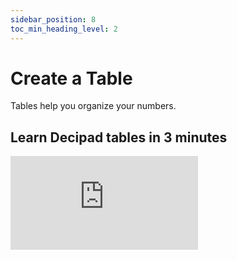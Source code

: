 ```yaml
---
sidebar_position: 8
toc_min_heading_level: 2
---
```


# Create a Table

Tables help you organize your numbers.

## Learn Decipad tables in 3 minutes

<div style={{position: 'relative', paddingBottom: '59.01639344262295%', height: 0}}>
  <iframe src="https://www.loom.com/embed/cb7d3e18401d4f289ea7e7c9eeaf08d9" frameBorder={0} webkitallowfullscreen mozallowfullscreen allowFullScreen style={{position: 'absolute', top: 0, left: 0, width: '100%', height: '100%'}} />
</div>

## Create a new Table

To **add a new table** to your notebook:

1.  Click the `+` button next to an empty line,
2.  Select `Table` from the menu.

Alternatively, to add a table with the keyboard, open up the block menu by typing `/` on an empty paragraph, select `Table` using the `arrow keys`, and press `enter`.

To **delete a table**, hover over the table, click the **`⸬`** button that appears on the left, and then click `Delete`.

<br></br>

## Update a Table Name

New tables are assigned default names when created(Table1, Table2, ... ) <br />
Update your table name, so it is easy to identify.

- To **update a table name**, replace the old name on the top left of the table.

## Update a Column Name

New columns are always assigned default names (Column1, Column2, ... ) <br />
Update your column names to make them easier to identify on your calculations.

- To **update a column name**, replace the old name by clicking it and picking a new one.

## Update a Table Color and Icon

New tables are assigned default colors and icons. <br />
Pick new table colors and icons to give personality to your notebook without impacting your model.

- To **update a table color and icon**, click the grid icon next to the table name, and choose a new color and icon from the menu.

## Add Table Columns and Rows

Expand your table size with new columns and rows.

- To **add a column**, click the `+` button on the right of the table.

To **delete a column**, click the upside-down triangle button on a column and select `Delete column`.

- To **add a row**, click the `+ Add row` button at the end of the table.

To **delete a row**, hover a row, click the **`⸬`** button that appears on the left, and then click `Delete row`.

## Rearrange Table Columns and Rows

Move your table columns and rows to rearrange your table.

- To **move a row**, hover over any row, click and hold the **`⸬`** button that appears on the left, and drag them to a new position inside the same table.
- To **move a column**, click and hold the **`⸬`** button on the left of any column name and drag them to a new position inside the same table.

<br></br>

---

# Continue Exploring:

- Create more advanced tables with [Language Tables](/docs/advanced-concepts/language-tables)

